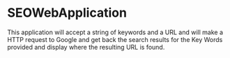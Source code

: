 # SEOWebApplication
This application will accept a string of keywords and a URL and will make a HTTP request to Google and get back the search results for the Key Words provided and display where the resulting URL is found.
